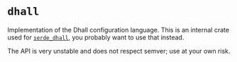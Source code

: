 # `dhall`

Implementation of the Dhall configuration language.
This is an internal crate used for [`serde_dhall`], you probably want to use
that instead.

The API is very unstable and does not respect semver;
use at your own risk.

[`serde_dhall`]: https://docs.rs/serde_dhall
